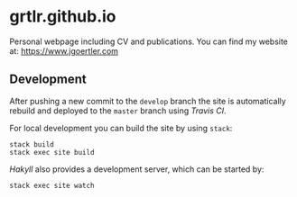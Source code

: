 # grtlr.github.io
Personal webpage including CV and publications. You can find my website at: https://www.jgoertler.com

## Development

After pushing a new commit to the `develop` branch the site is automatically rebuild and deployed to the `master` branch using *Travis CI*.

For local development you can build the site by using `stack`:

    stack build
    stack exec site build
    
*Hakyll* also provides a development server, which can be started by:

    stack exec site watch
